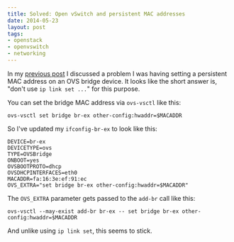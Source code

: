 ```yaml
---
title: Solved: Open vSwitch and persistent MAC addresses
date: 2014-05-23
layout: post
tags:
- openstack
- openvswitch
- networking
---
```


In my [previous post] I discussed a problem I was having setting a
persistent MAC address on an OVS bridge device.  It looks like the
short answer is, "don't use `ip link set ...`" for this purpose.

You can set the bridge MAC address via `ovs-vsctl` like this:

    ovs-vsctl set bridge br-ex other-config:hwaddr=$MACADDR

So I've updated my `ifconfig-br-ex` to look like this:

    DEVICE=br-ex
    DEVICETYPE=ovs
    TYPE=OVSBridge
    ONBOOT=yes
    OVSBOOTPROTO=dhcp
    OVSDHCPINTERFACES=eth0
    MACADDR=fa:16:3e:ef:91:ec
    OVS_EXTRA="set bridge br-ex other-config:hwaddr=$MACADDR"

The `OVS_EXTRA` parameter gets passed to the `add-br` call like this:

    ovs-vsctl --may-exist add-br br-ex -- set bridge br-ex other-config:hwaddr=$MACADDR

And unlike using `ip link set`, this seems to stick.

[previous post]: /2014/05/23/open-vswitch-and-persistent-ma/

